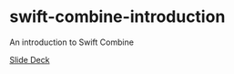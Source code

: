 # swift-combine-introduction
An introduction to Swift Combine

[Slide Deck](https://docs.google.com/presentation/d/1VIwHbOsl6qLdVTk7AYUSHKZX2CBnB8N0BHHYVapCMvc/edit?usp=sharing)
